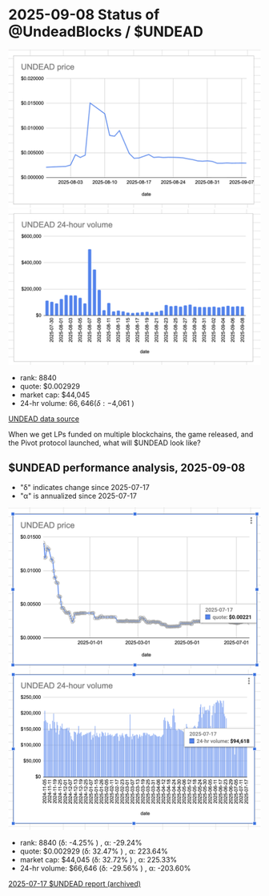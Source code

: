 # 2025-09-08 Status of @UndeadBlocks / $UNDEAD 

![$UNDEAD rank](imgs/01a-rank.png) 
![$UNDEAD quote](imgs/01b-quote.png) 
![$UNDEAD market captalization](imgs/01c-cap.png) 
![$UNDEAD 24-hour volume](imgs/01d-vol.png) 

* rank: 8840 
* quote: $0.002929 
* market cap: $44,045 
* 24-hr volume: $66,646 (δ: -$4,061 ) 


[UNDEAD data source](https://www.coingecko.com/en/coins/undead-blocks) 



When we get LPs funded on multiple blockchains, the game released, and the Pivot protocol launched, what will $UNDEAD look like? 

## $UNDEAD performance analysis, 2025-09-08 

* "δ" indicates change since 2025-07-17 
* "α" is annualized since 2025-07-17 

![$UNDEAD rank](/blog/snapshot/imgs/01a-rank.png) 
![$UNDEAD quote](/blog/snapshot/imgs/01b-quote.png) 
![$UNDEAD market captalization](/blog/snapshot/imgs/01c-cap.png) 
![$UNDEAD 24-hour volume](/blog/snapshot/imgs/01d-vol.png) 

* rank: 8840 (δ: -4.25% ) , α: -29.24% 
* quote: $0.002929 (δ: 32.47% ) , α: 223.64% 
* market cap: $44,045 (δ: 32.72% ) , α: 225.33% 
* 24-hr volume: $66,646 (δ: -29.56% ) , α: -203.60% 

[2025-07-17 $UNDEAD report (archived)](https://github.com/pivoteur/biz/tree/main/blog/snapshot) 


